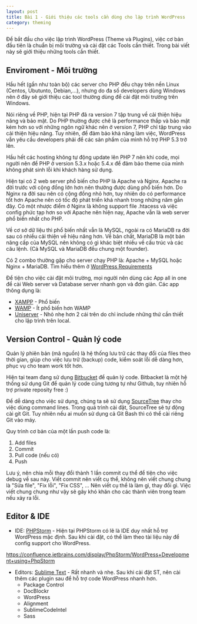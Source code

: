 ```yaml
---
layout: post
title: Bài 1 - Giới thiệu các tools cần dùng cho lập trình WordPress
category: theming
---
```


Để bắt đầu cho việc lập trình WordPress (Theme và Plugins), việc cơ bản đầu tiên là chuẩn bị môi trường và cài đặt các Tools cần thiết. Trong bài viết này sẽ giới thiệu những tools cần thiết.


## Enviroment - Môi trường

Hầu hết (gần như toàn bộ) các server cho PHP đều chạy trên nền Linux (Centos, Ubutunto, Debian,...), nhưng do đa số developers dùng Windows nên ở đây sẽ giới thiệu các tool thường dùng để cài đặt môi trường trên Windows.

Nói riêng về PHP, hiện tại PHP đã ra version 7 tập trung về cải thiện hiệu năng và bảo mật. Do PHP thường được chê là performance thấp và bảo mật kém hơn so với những ngôn ngữ khác nên ở version 7, PHP chỉ tập trung vào cải thiện hiệu năng. Tuy nhiên, để đảm bảo khả năng làm việc, WordPress vẫn yêu cầu developers phải để các sản phẩm của mình hỗ trợ PHP 5.3 trở lên.

Hầu hết các hosting không tự động update lên PHP 7 nên khi code, mọi người nên để PHP ở version 5.3.x hoặc 5.4.x để đảm bảo theme của mình không phát sinh lỗi khi khách hàng sử dụng.

Hiện tại có 2 web server phổ biến cho PHP là Apache và Nginx. Apache ra đời trước với cộng đồng lớn hơn nên thường được dùng phổ biến hơn. Do Nginx ra đời sau nên có cộng đồng nhỏ hơn, tuy nhiên do có performance tốt hơn Apache nên có tốc độ phát triển khá nhanh trong những năm gần đây. Có một nhược điểm ở Nginx là không support file .htacess và việc config phức tạp hơn so với Apache nên hiện nay, Apache vẫn là web server phổ biến nhất cho PHP.

Về cơ sở dữ liệu thì phổ biến nhất vẫn là MySQL, ngoài ra có MariaDB ra đời sau có nhiều cải thiện về hiệu năng hơn. Về bản chất, MariaDB là một bản nâng cấp của MySQL nên không có gì khác biệt nhiều về cấu trúc và các câu lệnh. (Cả MySQL và MariaDB đều chung một founder).

Có 2 combo thường gặp cho server chạy PHP là: Apache + MySQL hoặc Nginx + MariaDB. Tìm hiểu thêm ở [WordPress Requirements](https://wordpress.org/about/requirements/)


Để tiện cho việc cài đặt môi trường, mọi người nên dùng các App all in one để cài Web server và Database server nhanh gọn và đơn giản. Các app thông dụng là:

- [XAMPP](https://www.apachefriends.org/index.html) - Phổ biến
- [WAMP](http://www.wampserver.com/en/) - Ít phổ biến hơn WAMP
- [Uniserver](http://www.uniformserver.com/) - Nhỏ nhẹ hơn 2 cái trên do chỉ include những thứ cần thiết cho lập trình trên local.


## Version Control - Quản lý code

Quản lý phiên bản (mã nguồn) là hệ thống lưu trữ các thay đổi của files theo thời gian, giúp cho việc lưu trữ (backup) code, kiểm soát lỗi dễ dàng hơn, phục vụ cho team work tốt hơn.

Hiện tại team đang sử dụng [Bitbucket](https://bitbucket.org/product) để quản lý code. Bitbacket là một hệ thống sử dụng Git để quản lý code cũng tương tự như Github, tuy nhiên hỗ trợ private reposity free :)

Để dễ dàng cho việc sử dụng, chúng ta sẽ sử dụng [SourceTree](https://www.sourcetreeapp.com/) thay cho việc dùng command lines. Trong quá trình cài đặt, SourceTree sẽ tự động cài git Git. Tuy nhiên nếu ai muốn sử dụng cả Git Bash thì có thể cài riêng Git vào máy.

Quy trình cơ bản của một lần push code là:

1. Add files
1. Commit
1. Pull code (nếu có)
1. Push

Lưu ý, nên chia mỗi thay đổi thành 1 lần commit cụ thể để tiện cho việc debug về sau này. Viết commit nên viết cụ thể, không nên viết chung chung là "Sửa file", "Fix lỗi", "Fix CSS", ... Nên viết cụ thể là làm gì, thay đổi gì. Việc viết chung chung như vậy sẽ gây khó khăn cho các thành viên trong team nếu xảy ra lỗi.


## Editor & IDE

- IDE: [PHPStorm](https://www.jetbrains.com/phpstorm/) - Hiện tại PHPStorm có lẽ là IDE duy nhất hỗ trợ WordPress mặc định. Sau khi cài đặt, có thể làm theo tài liệu này để config support cho WordPress.

https://confluence.jetbrains.com/display/PhpStorm/WordPress+Development+using+PhpStorm

- Editors: [Sublime Text](https://www.sublimetext.com/3) - Rất nhanh và nhẹ. Sau khi cài đặt ST, nên cài thêm các plugin sau để hỗ trợ code WordPress nhanh hơn.
    - Package Control
    - DocBlockr
    - WordPress
    - Alignment
    - SublimeCodeIntel
    - Sass
